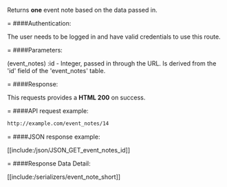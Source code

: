 <!-- --- title: GET /event_notes/:id -->

Returns **one** event note based on the data passed in.

=
####Authentication:

The user needs to be logged in and have valid credentials to use this route.

=
####Parameters:

(event_notes) :id - Integer, passed in through the URL. Is derived from the 'id' field of the 'event_notes' table.

=
####Response:

This requests provides a <strong>HTML 200</strong> on success.

=
####API request example:
```html
http://example.com/event_notes/14
```

=
####JSON response example:

[[include:/json/JSON_GET_event_notes_id]]

=
####Response Data Detail:

[[include:/serializers/event_note_short]]